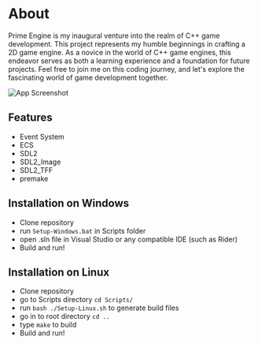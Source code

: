 
# About

Prime Engine is my inaugural venture into the realm of C++ game development. This project represents my humble beginnings in crafting a 2D game engine. As a novice in the world of C++ game engines, this endeavor serves as both a learning experience and a foundation for future projects. Feel free to join me on this coding journey, and let's explore the fascinating world of game development together.

![App Screenshot](https://media.giphy.com/media/v1.Y2lkPTc5MGI3NjExazA0YW94bXl2MXlseG80ajB4dzJwMHhhOHM4N2N3Y3czc3Q1MmxjMyZlcD12MV9pbnRlcm5hbF9naWZfYnlfaWQmY3Q9Zw/JqjwvChDiixjx6yrRP/source.gif)



## Features

- Event System
- ECS
- SDL2
- SDL2_Image
- SDL2_TFF
- premake
## Installation on Windows

- Clone repository
- run `Setup-Windows.bat` in Scripts folder
- open .sln file in Visual Studio or any compatible IDE (such as Rider)
- Build and run!


## Installation on Linux

- Clone repository
- go to Scripts directory `cd Scripts/`
- run `bash ./Setup-Linux.sh` to generate build files
- go in to root directory `cd ..`
- type `make` to build
- Build and run!


    
